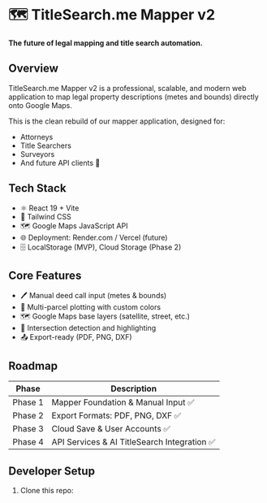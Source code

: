 # 🗺️ TitleSearch.me Mapper v2

**The future of legal mapping and title search automation.**

## Overview

TitleSearch.me Mapper v2 is a professional, scalable, and modern web application to map legal property descriptions (metes and bounds) directly onto Google Maps.

This is the clean rebuild of our mapper application, designed for:
- Attorneys
- Title Searchers
- Surveyors
- And future API clients 🚀

## Tech Stack

- ⚛️ React 19 + Vite
- 🎨 Tailwind CSS
- 🗺️ Google Maps JavaScript API
- 🌐 Deployment: Render.com / Vercel (future)
- 🗄️ LocalStorage (MVP), Cloud Storage (Phase 2)

## Core Features

- 🖊️ Manual deed call input (metes & bounds)
- 🎨 Multi-parcel plotting with custom colors
- 🗺️ Google Maps base layers (satellite, street, etc.)
- 🚩 Intersection detection and highlighting
- 📤 Export-ready (PDF, PNG, DXF)

## Roadmap

| Phase | Description |
|-------|-------------|
| Phase 1 | Mapper Foundation & Manual Input ✅ |
| Phase 2 | Export Formats: PDF, PNG, DXF ✅ |
| Phase 3 | Cloud Save & User Accounts ✅ |
| Phase 4 | API Services & AI TitleSearch Integration ✅ |

## Developer Setup

1. Clone this repo:
